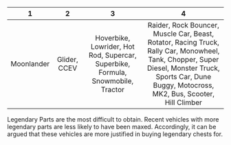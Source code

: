 1 | 2 | 3 | 4
:--: | :--: | :--: | :--:
Moonlander | Glider, CCEV | Hoverbike, Lowrider, Hot Rod, Supercar, Superbike, Formula, Snowmobile, Tractor | Raider, Rock Bouncer, Muscle Car, Beast, Rotator, Racing Truck, Rally Car, Monowheel, Tank, Chopper, Super Diesel, Monster Truck, Sports Car, Dune Buggy, Motocross, MK2, Bus, Scooter, Hill Climber

Legendary Parts are the most difficult to obtain. Recent vehicles with more legendary parts are less likely to have been maxed.  Accordingly, it can be argued that these vehicles are more justified in buying legendary chests for.
